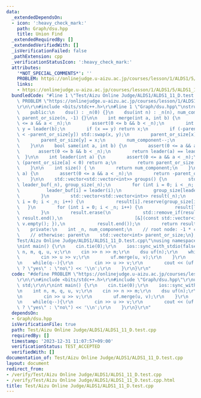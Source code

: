 ```yaml
---
data:
  _extendedDependsOn:
  - icon: ':heavy_check_mark:'
    path: Graph/dsu.hpp
    title: Union Find
  _extendedRequiredBy: []
  _extendedVerifiedWith: []
  _isVerificationFailed: false
  _pathExtension: cpp
  _verificationStatusIcon: ':heavy_check_mark:'
  attributes:
    '*NOT_SPECIAL_COMMENTS*': ''
    PROBLEM: https://onlinejudge.u-aizu.ac.jp/courses/lesson/1/ALDS1/5/ALDS1_11_D
    links:
    - https://onlinejudge.u-aizu.ac.jp/courses/lesson/1/ALDS1/5/ALDS1_11_D
  bundledCode: "#line 1 \"Test/Aizu Online Judge/ALDS1/ALDS1_11_D.test.cpp\"\n#define\
    \ PROBLEM \"https://onlinejudge.u-aizu.ac.jp/courses/lesson/1/ALDS1/5/ALDS1_11_D\"\
    \r\n\r\n#include <bits/stdc++.h>\r\n#line 1 \"Graph/dsu.hpp\"\nstruct dsu {\n\
    \    public:\n    dsu() : _n(0) {}\n    dsu(int n) : _n(n), num_component(n),\
    \ parent_or_size(n, -1) {}\n\n    int merge(int a, int b) {\n        assert(0\
    \ <= a && a < _n);\n        assert(0 <= b && b < _n);\n        int x = leader(a),\
    \ y = leader(b);\n        if (x == y) return x;\n        if (-parent_or_size[x]\
    \ < -parent_or_size[y]) std::swap(x, y);\n        parent_or_size[x] += parent_or_size[y];\n\
    \        parent_or_size[y] = x;\n        num_component--;\n        return x;\n\
    \    }\n\n    bool same(int a, int b) {\n        assert(0 <= a && a < _n);\n \
    \       assert(0 <= b && b < _n);\n        return leader(a) == leader(b);\n  \
    \  }\n\n    int leader(int a) {\n        assert(0 <= a && a < _n);\n        if\
    \ (parent_or_size[a] < 0) return a;\n        return parent_or_size[a] = leader(parent_or_size[a]);\n\
    \    }\n\n    int size() { \n        return num_component;\n    }\n\n    int size(int\
    \ a) {\n        assert(0 <= a && a < _n);\n        return -parent_or_size[leader(a)];\n\
    \    }\n\n    std::vector<std::vector<int>> groups() {\n        std::vector<int>\
    \ leader_buf(_n), group_size(_n);\n        for (int i = 0; i < _n; i++) {\n  \
    \          leader_buf[i] = leader(i);\n            group_size[leader_buf[i]]++;\n\
    \        }\n        std::vector<std::vector<int>> result(_n);\n        for (int\
    \ i = 0; i < _n; i++) {\n            result[i].reserve(group_size[i]);\n     \
    \   }\n        for (int i = 0; i < _n; i++) {\n            result[leader_buf[i]].push_back(i);\n\
    \        }\n        result.erase(\n            std::remove_if(result.begin(),\
    \ result.end(),\n                           [&](const std::vector<int>& v) { return\
    \ v.empty(); }),\n            result.end());\n        return result;\n    }\n\n\
    \    private:\n    int _n, num_component;\n    // root node: -1 * component size\n\
    \    // otherwise: parent\n    std::vector<int> parent_or_size;\n};\n#line 5 \"\
    Test/Aizu Online Judge/ALDS1/ALDS1_11_D.test.cpp\"\nusing namespace std;\r\n\r\
    \nint main() {\r\n    cin.tie(0);\r\n    ios::sync_with_stdio(false);\r\n    int\
    \ n, m, q, u, v;\r\n    cin >> n >> m;\r\n    dsu uf(n);\r\n    while(m--){\r\n\
    \        cin >> u >> v;\r\n        uf.merge(u, v);\r\n    }\r\n    cin >> q;\r\
    \n    while(q--){\r\n        cin >> u >> v;\r\n        cout << (uf.same(u, v)\
    \ ? \"yes\" : \"no\") << '\\n';\r\n    }\r\n}\r\n"
  code: "#define PROBLEM \"https://onlinejudge.u-aizu.ac.jp/courses/lesson/1/ALDS1/5/ALDS1_11_D\"\
    \r\n\r\n#include <bits/stdc++.h>\r\n#include \"Graph/dsu.hpp\"\r\nusing namespace\
    \ std;\r\n\r\nint main() {\r\n    cin.tie(0);\r\n    ios::sync_with_stdio(false);\r\
    \n    int n, m, q, u, v;\r\n    cin >> n >> m;\r\n    dsu uf(n);\r\n    while(m--){\r\
    \n        cin >> u >> v;\r\n        uf.merge(u, v);\r\n    }\r\n    cin >> q;\r\
    \n    while(q--){\r\n        cin >> u >> v;\r\n        cout << (uf.same(u, v)\
    \ ? \"yes\" : \"no\") << '\\n';\r\n    }\r\n}\r\n"
  dependsOn:
  - Graph/dsu.hpp
  isVerificationFile: true
  path: Test/Aizu Online Judge/ALDS1/ALDS1_11_D.test.cpp
  requiredBy: []
  timestamp: '2023-12-31 11:07:57+09:00'
  verificationStatus: TEST_ACCEPTED
  verifiedWith: []
documentation_of: Test/Aizu Online Judge/ALDS1/ALDS1_11_D.test.cpp
layout: document
redirect_from:
- /verify/Test/Aizu Online Judge/ALDS1/ALDS1_11_D.test.cpp
- /verify/Test/Aizu Online Judge/ALDS1/ALDS1_11_D.test.cpp.html
title: Test/Aizu Online Judge/ALDS1/ALDS1_11_D.test.cpp
---
```

